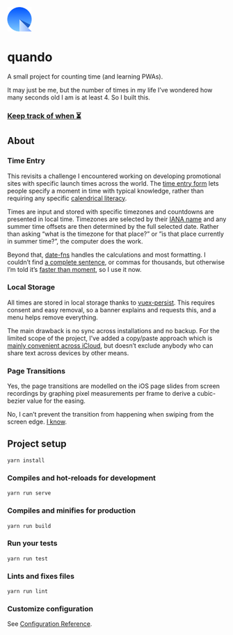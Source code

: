 <img src="public/img/icons/dial.png" width="56" alt="The quando logo, a sundial that looks like a Q">

# quando

A small project for counting time (and learning PWAs).

It may just be me, but the number of times in my life I’ve wondered how many seconds old I am is at least 4. So I built this.

### [Keep track of when ⏳](https://quando.netlify.app/)

## About

### Time Entry

This revisits a challenge I encountered working on developing promotional sites with specific launch times across the world. The [time entry form](https://quando.netlify.app/times/new) lets people specify a moment in time with typical knowledge, rather than requiring any specific [calendrical literacy](https://yourcalendricalfallacyis.com/).

Times are input and stored with specific timezones and countdowns are presented in local time. Timezones are selected by their [IANA name](https://en.wikipedia.org/wiki/List_of_tz_database_time_zones) and any summer time offsets are then determined by the full selected date. Rather than asking “what is the timezone for that place?” or ”is that place currently in summer time?”, the computer does the work.

Beyond that, [date-fns](https://github.com/date-fns/date-fns/tree/v2.0.0) handles the calculations and most formatting. I couldn’t find [a complete sentence](src/views/ItemSingle.vue#L135), or commas for thousands, but otherwise I’m told it’s [faster than moment](https://raygun.com/blog/moment-js-vs-date-fns/), so I use it now.

### Local Storage

All times are stored in local storage thanks to [vuex-persist](https://github.com/championswimmer/vuex-persist). This requires consent and easy removal, so a banner explains and requests this, and a menu helps remove everything.

The main drawback is no sync across installations and no backup. For the limited scope of the project, I’ve added a copy/paste approach which is [mainly convenient across iCloud](https://support.apple.com/en-us/HT209460), but doesn’t exclude anybody who can share text across devices by other means.

### Page Transitions

Yes, the page transitions are modelled on the iOS page slides from screen recordings by graphing pixel measurements per frame to derive a cubic-bezier value for the easing.

No, I can’t prevent the transition from happening when swiping from the screen edge. [I know](https://github.com/vuejs/vue-router/issues/14).


## Project setup
```
yarn install
```

### Compiles and hot-reloads for development
```
yarn run serve
```

### Compiles and minifies for production
```
yarn run build
```

### Run your tests
```
yarn run test
```

### Lints and fixes files
```
yarn run lint
```

### Customize configuration
See [Configuration Reference](https://cli.vuejs.org/config/).
